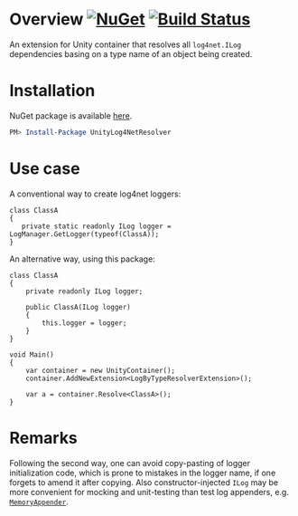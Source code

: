 # Overview [![NuGet](https://img.shields.io/nuget/v/UnityLog4NetResolver.svg)](https://www.nuget.org/packages/UnityLog4NetResolver) [![Build Status](https://travis-ci.com/stop-cran/UnityLog4NetResolver.svg?branch=master)](https://travis-ci.com/stop-cran/UnityLog4NetResolver)

An extension for Unity container that resolves all `log4net.ILog` dependencies basing on a type name of an object being created.

# Installation

NuGet package is available [here](https://www.nuget.org/packages/UnityLog4NetResolver/).

```PowerShell
PM> Install-Package UnityLog4NetResolver
```

# Use case

A conventional way to create log4net loggers:

```
class ClassA
{
   private static readonly ILog logger = LogManager.GetLogger(typeof(ClassA));
}
```

An alternative way, using this package:

```
class ClassA
{
    private readonly ILog logger;

    public ClassA(ILog logger)
    {
        this.logger = logger;
    }
}

void Main()
{
    var container = new UnityContainer();
    container.AddNewExtension<LogByTypeResolverExtension>();
    
    var a = container.Resolve<ClassA>();
}
```

# Remarks

Following the second way, one can avoid copy-pasting of logger initialization code, which is prone to mistakes in the logger name, if one forgets to amend it after copying.
Also constructor-injected `ILog` may be more convenient for mocking and unit-testing than test log appenders, e.g. [`MemoryAppender`](https://logging.apache.org/log4net/release/sdk/html/T_log4net_Appender_MemoryAppender.htm).
